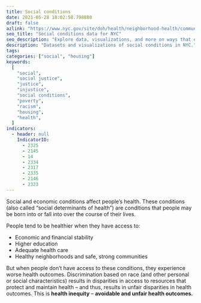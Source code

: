 ```yaml
---
title: Social conditions
date: 2021-05-28 18:02:58.798880
draft: false
azlink: "https://www.nyc.gov/site/doh/health/neighborhood-health/community-support-network.page"
seo_title: "Social conditions data for NYC"
seo_description: "Explore data, visualizations, and more on ways that environments shape health in New York City's neighborhoods."
description: "Datasets and visualizations of social conditions in NYC."
tags:
categories: ["social", "housing"]
keywords:
  [
    "social",
    "social justice",
    "justice",
    "injustice",
    "social conditions",
    "poverty",
    "racism",
    "housing",
    "health",
  ]
indicators:
  - header: null
    IndicatorID:
      - 2325
      - 2145
      - 14
      - 2334
      - 2317
      - 2335
      - 2146
      - 2323
---
```


Social and economic conditions affect people’s health. These conditions (also called “social determinants of health”) are conditions that people may be born into or fall into over the course of their lives.

People tend to be healthier when they have access to:

- Economic and financial stability
- Higher education
- Adequate health care
- Healthy neighborhoods and safe, strong communities

But when people don’t have access to these conditions, they experience worse health outcomes. Discrimination based on race (and other personal or social characteristics) results in disparities in access to resources that protect and maintain health – and thus, results in unfair disparities in health outcomes. This is **health inequity** – **avoidable and unfair health outcomes.**
